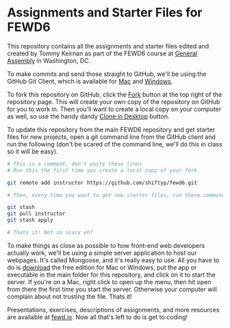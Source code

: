 # Assignments and Starter Files for FEWD6

This repository contains all the assignments and starter files edited and created by Tommy Keirnan as part of the FEWD6 course at [General Assembly](https://generalassemb.ly/) in Washington, DC.

To make commits and send those straight to GitHub, we'll be using the GitHub Git Client, which is available for [Mac](http://mac.github.com) and [Windows](http://windows.github.com).

To fork this repository on GitHub, click the [Fork](https://help.github.com/articles/working-with-repositories#forking) button at the top right of the repository page. This will create your own copy of the repository on GitHub for you to work in.  Then you'll want to create a local copy on your computer as well, so use the handy dandy [Clone in Desktop](https://help.github.com/articles/working-with-repositories#cloning) button.


To update this repository from the main FEWD6 repository and get starter files for new projects, open a git command line from the GitHub client and run the following (don't be scared of the command line, we'll do this in class so it will be easy).

```bash
# This is a comment, don't paste these lines
# Run this the first time you create a local copy of your fork

git remote add instructor https://github.com/shiftyp/fewd6.git

# Then, every time you want to get new starter files, run these commands

git stash
git pull instructor
git stash apply

# Thats it! Not so scary eh?
```

To make things as close as possible to how front-end web developers actually work, we'll be using a simple server application to host our webpages. It's called Mongoose, and it's really easy to use. All you have to do is [download](http://cesanta.com/mongoose.shtml) the free edition for Mac or Windows, put the app or executable in the main folder for this repository, and click on it to start the server.  If you're on a Mac, right click to open up the menu, then hit open from there the first time you start the server. Otherwise your computer will complain about not trusting the file. Thats it!

Presentations, exercises, descriptions of assignments, and more resources are available at [fewd.io](http://fewd.io). Now all that's left to do is get to coding! 

